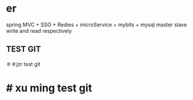 # er
spring MVC + SSO + Redies + microService + mybits + mysql master slave write and read respectively

## TEST GIT

＃＃jzr test git
# # xu ming test git


